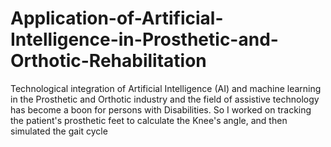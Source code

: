 # Application-of-Artificial-Intelligence-in-Prosthetic-and-Orthotic-Rehabilitation
Technological integration of Artificial Intelligence (AI) and machine learning in the Prosthetic and Orthotic industry and the field of assistive technology has become a boon for persons with Disabilities. So I worked on tracking the patient's prosthetic feet to calculate the Knee's angle, and then simulated the gait cycle 
